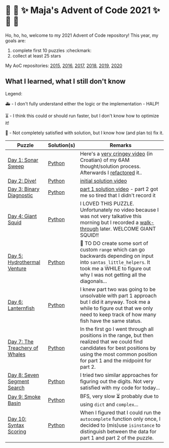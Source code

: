# :christmas_tree: :snake: :sparkles: Maja's Advent of Code 2021 :sparkles: :snake: :christmas_tree:

Ho, ho, ho, welcome to my 2021 Advent of Code repository!
This year, my goals are:

1. complete first 10 puzzles :checkmark:
2. collect at least 25 stars

My AoC repositories: [2015](https://github.com/mimikrija/AdventOfCode2015), [2016](https://github.com/mimikrija/AdventOfCode2016), [2017](https://github.com/mimikrija/AdventOfCode2017), [2018](https://github.com/mimikrija/AdventOfCode2018), [2019](https://github.com/mimikrija/AdventOfCode2019), [2020](https://github.com/mimikrija/AdventOfCode2020)

## What I learned, what I still don't know

Legend:

:ambulance: - I don't fully understand either the logic or the implementation - HALP!

:hourglass_flowing_sand: - I think this could or should run faster, but I don't know how to optimize it!

:hammer: - Not completely satisfied with solution, but I know how (and plan to) fix it.

Puzzle | Solution(s) | Remarks |
---    |---    |----
[Day 1: Sonar Sweep](https://adventofcode.com/2021/day/1) | [Python](python/01.py) | Here's a [very cringey video](https://youtu.be/-MHDfcas4zo) (in Croatian) of my 6AM thought/solution process. Afterwards I [refactored](https://youtu.be/kGzPefiVyAU) it.. |
[Day 2: Dive!](https://adventofcode.com/2021/day/2) | [Python](python/02.py) | [initial solution video](https://youtu.be/nUwS8rRacR4) |
[Day 3: Binary Diagnostic](https://adventofcode.com/2021/day/3) | [Python](python/03.py) | [part 1 solution video](https://youtu.be/gUCD1leNNE8) - part 2 got me so tired that I didn't record it |
[Day 4: Giant Squid](https://adventofcode.com/2021/day/4) | [Python](python/04.py) | I LOVED THIS PUZZLE. Unfortunately no video because I was not very talkative this morning but I recorded a [walk-through](https://youtu.be/ylToOHi-eLE) later. WELCOME GIANT SQUID!! |
[Day 5: Hydrothermal Venture](https://adventofcode.com/2021/day/5) | [Python](python/05.py) | :hammer: TO DO create some sort of custom `range` which can go backwards depending on input into `santas_little_helpers`. It took me a WHILE to figure out why I was not getting all the diagonals... |
[Day 6: Lanternfish](https://adventofcode.com/2021/day/6) | [Python](python/06.py) | I knew part two was going to be unsolvable with part 1 approach but I did it anyway. Took me a while to figure out that we only need to keep track of how many fish have the same status. |
[Day 7: The Treachery of Whales](https://adventofcode.com/2021/day/7) | [Python](python/07.py) | In the first go I went through all positions in the range, but then realized that we could find candidates for best positions by using the most common position for part 1 and the midpoint for part 2.
[Day 8: Seven Segment Search](https://adventofcode.com/2021/day/8) | [Python](python/08.py) | I tried two similar approaches for figuring out the digits. Not very satisfied with my code for today...
[Day 9: Smoke Basin](https://adventofcode.com/2021/day/9) | [Python](python/09.py) | BFS, very slow :hourglass_flowing_sand: probably due to using `dict` and `complex`...
[Day 10: Syntax Scoring](https://adventofcode.com/2021/day/10) | [Python](python/10.py) | When I figured that I could run the `autocomplete` function only once, I decided to (mis)use `isinstance` to distinguish between the data for part 1 and part 2 of the puzzle.

